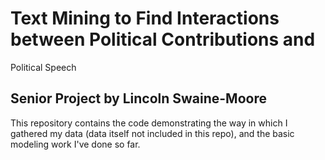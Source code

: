 # Text Mining to Find Interactions between Political Contributions and
Political Speech
## Senior Project by Lincoln Swaine-Moore

This repository contains the code demonstrating the way in which I
gathered my data (data itself not included in this repo), and the basic
modeling work I've done so far.
